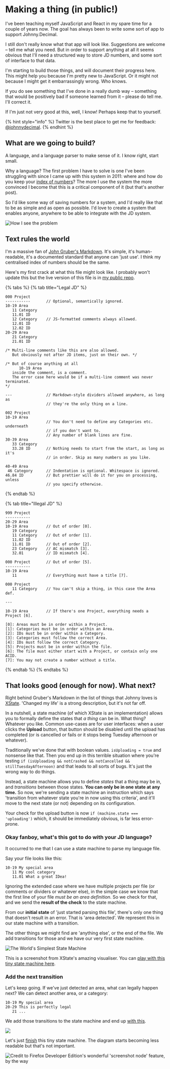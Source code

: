 # Making a thing \(in public!\)

I've been teaching myself JavaScript and React in my spare time for a couple of years now. The goal has always been to write some sort of app to support Johnny.Decimal.

I still don't really know what that app will look like. Suggestions are welcome – tell me what you need. But in order to support anything at all it seems obvious that I'll need a structured way to store JD numbers, and some sort of interface to that data.

I'm starting to build those things, and will document their progress here. This might help you because I'm pretty new to JavaScript. Or it might not because I might get it embarrassingly wrong. Who knows.

If you do see something that I've done in a really dumb way – something that would be positively bad if someone learned from it – please do tell me. I'll correct it.

If I'm just not very good at this, well, I know! Perhaps keep that to yourself.

{% hint style="info" %}
Twitter is the best place to get me for feedback: [@johnnydecimal](https://twitter.com/johnnydecimal).
{% endhint %}

## What are we going to build?

A language, and a language parser to make sense of it. I know right, start small.

Why a language? The first problem I have to solve is one I've been struggling with since I came up with this system in 2011: where and how do you keep your [index of numbers](https://johnnydecimal.com/concepts/tracking-your-numbers/)? The more I use the system the more convinced I become that this is a critical component of it \(but that's another post\).

So I'd like some way of saving numbers for a system, and I'd really like that to be as simple and as open as possible. I'd love to create a system that enables anyone, anywhere to be able to integrate with the JD system.

![How I see the problem](../.gitbook/assets/img_5629.png)

## Text rules the world

I'm a massive fan of [John Gruber's Markdown](https://daringfireball.net/projects/markdown/). It's simple, it's human-readable, it's a documented standard that anyone can 'just use'. I think my centralised index of numbers should be the same.

Here's my first crack at what this file might look like. I probably won't update this but the live version of this file is in [my public repo](https://github.com/jen729w/johnnydecimal-2020-parser/blob/feature/state-machine/language_spec/jd%20file%20spec.md).

{% tabs %}
{% tab title="Legal JD" %}
```text
000 Project
-----------       // Optional, semantically ignored.
10-19 Area
   11 Category
   11.01 ID
   12 Category    // JS-formatted comments always allowed.
   12.01 ID
   12.02 ID
20-29 Area
   21 Category
   21.01 ID

/* Multi-line comments like this are also allowed.
   But obviously not after JD items, just on their own. */

/* But of course anything at all
      10-19 Area
   inside the comment, is a comment.
   The error case here would be if a multi-line comment was never terminated.
*/

---               // Markdown-style dividers allowed anywhere, as long as
                  // they're the only thing on a line.

002 Project
10-19 Area
                  // You don't need to define any Categories etc. underneath
                  // if you don't want to.
                  // Any number of blank lines are fine.
30-39 Area
   33 Category
   33.28 ID       // Nothing needs to start from the start, as long as it's
                  // in order. Skip as many numbers as you like.

40-49 Area
 46 Category      // Indentation is optional. Whitespace is ignored.
46.84 ID          // But prettier will do it for you on processing, unless
                  // you specify otherwise.
```
{% endtab %}

{% tab title="Illegal JD" %}
```text
999 Project
-----------
20-29 Area
10-19 Area        // Out of order [0].
   19 Category
   11 Category    // Out of order [1].
   11.02 ID
   11.01 ID       // Out of order [2].
   23 Category    // AC mismatch [3].
   32.01          // ID mismatch [4].

000 Project       // Out of order [5].
-----------
10-19 Area
   11             // Everything must have a title [7].

000 Project
   11 Category    // You can't skip a thing, in this case the Area def.

---

10-19 Area        // If there's one Project, everything needs a Project [6].

[0]: Areas must be in order within a Project.
[1]: Categories must be in order within an Area.
[2]: IDs must be in order within a Category.
[3]: Categories must follow the correct Area.
[4]: IDs must follow the correct Category.
[5]: Projects must be in order within the file.
[6]: The file must either start with a Project, or contain only one ACID.
[7]: You may not create a number without a title.
```
{% endtab %}
{% endtabs %}

## That looks good \(enough for now\). What next?

Right behind Gruber's Markdown in the list of things that Johnny loves is [XState](https://xstate.js.org/docs/). 'Changed my life' is a strong description, but it's not far off.

In a nutshell, a state machine \(of which XState is an implementation\) allows you to formally define the states that _a thing_ can be in. What thing? Whatever you like. Common use-cases are for user interfaces: when a user clicks the **Upload** button, that button should be disabled until the upload has completed \(or is cancelled or fails or it stops being Tuesday afternoon or whatever\).

Traditionally we've done that with boolean values. `isUploading = true` and nonsense like that. Then you end up in this terrible situation where you're testing `if (isUploading && notCrashed && notCancelled && stillTuesdayAfternoon)` and that leads to all sorts of bugs. It's just the wrong way to do things.

Instead, a state machine allows you to define _states_ that a thing may be in, and _transitions_ between those states. **You can only be in one state at any time.** So now, we're sending a state machine an instruction which says 'transition from whatever state you're in now using this criteria', and it'll move to the next state \(or not\) depending on its configuration.

Your check for the upload button is now `if (machine.state === 'uploading')` which, it should be immediately obvious, is far less error-prone.

### Okay fanboy, what's this got to do with your JD language?

It occurred to me that I can use a state machine to parse my language file.

Say your file looks like this:

```text
10-19 My special area
   11 My cool category
   11.01 What a great IDea!
```

Ignoring the extended case where we have multiple projects per file \(or comments or dividers or whatever else\), in the simple case we know that the first line of your file _must be an area definition_. So we check for that, and we send the **result of the check** to the state machine.

From our **initial state** of 'just started parsing this file', there's only one thing that doesn't result in an error. That is 'area detected'. We represent this in our state machine with a transition.

The other things we might find are 'anything else', or the end of the file. We add transitions for those and we have our very first state machine.

![The World&apos;s Simplest State Machine](../.gitbook/assets/screen-shot-2020-03-23-at-20.10.18.png)

This is a screenshot from XState's amazing visualiser. You can [play with this tiny state machine here](https://xstate.js.org/viz/?gist=12cd298a3db89e1ff7abf6d8b8e81f41).

### Add the next transition

Let's keep going. If we've just detected an area, what can legally happen next? We can detect another area, or a category:

```text
10-19 My special area
20-29 This is perfectly legal
   21 ...
```

We add those transitions to the state machine and end up [with this](https://xstate.js.org/viz/?gist=d473805a65b11ba644253108e97b5442).

![](../.gitbook/assets/screen-shot-2020-03-23-at-20.25.22.png)

Let's just [finish](https://xstate.js.org/viz/?gist=86e70ac75b1ad36a9ac4a4b5a34bbd42) this tiny state machine. The diagram starts becoming less readable but that's not important.

![Credit to Firefox Developer Edition&apos;s wonderful &apos;screenshot node&apos; feature, by the way](../.gitbook/assets/screen-shot-2020-03-23-at-20.34.51.png)

